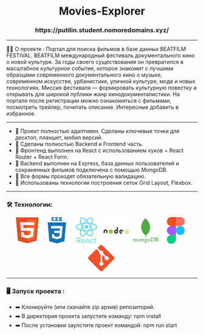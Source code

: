 
###
 <h1 align="center">Movies-Explorer</h1>
 <h3 align="center"> https://putilin.student.nomoredomains.xyz/ </h3>
 
- - -


 :man_technologist: О проекте  :
Портал для поиска фильмов в базе данных BEATFILM FESTIVAL. BEATFILM международный фестиваль документального кино о новой культуре. За годы своего существования он превратился в масштабное культурное событие, которое знакомит c лучшими образцами современного документального кино о музыке, современном искусстве, урбанистике, уличной культуре, моде и новых технологиях. Миссия фестиваля — формировать культурную повестку и открывать для широкой публики жанр кинодокументалистики.
На портале после регистрации можно ознакомиться с фильмами, посмотреть трейлер, почитать описание. Интересные добавить в избранное.


- - -

- :telescope: Проект полностью адаптивен. Сделаны ключевые точки для десктоп, планшет, мобил версий.
- :telescope: Сделаны полностью  Backend и Frontend часть.
- :telescope: Фронтенд выполнен на React с использованием хуков + React Router + React Form.
- :telescope: Backend выполнен на Express, база данных пользователей и сохраненных фильмов подключена с помощью MongoDB.
- :telescope: Все формы проходят обязательную валидацию.
- :telescope: Использованы технологии построения сеток Grid Layout, Flexbox.


- - - 


 ### :hammer_and_wrench: Технологии: 
  <div  align=center>
    <img src="https://github.com/devicons/devicon/blob/master/icons/html5/html5-original.svg" title="HTML5" alt="HTML" width="70" height="70"/>&nbsp;
    <img src="https://github.com/devicons/devicon/blob/master/icons/css3/css3-plain-wordmark.svg"  title="CSS3" alt="CSS" width="70" height="70"/>&nbsp;
  <img src="https://github.com/devicons/devicon/blob/master/icons/react/react-original-wordmark.svg" title="React" alt="React" width="70" height="70"/>&nbsp;
  <img src="https://github.com/devicons/devicon/blob/master/icons/nodejs/nodejs-original-wordmark.svg" title="NodeJS" alt="NodeJS" width="70" height="70"/>&nbsp;
  <img src="https://github.com/devicons/devicon/blob/master/icons/mongodb/mongodb-plain-wordmark.svg" title="MongoDB"  alt="MongoDB" width="70" height="70"/>&nbsp;
  <img src="https://github.com/devicons/devicon/blob/master/icons/figma/figma-original.svg" title="Figma" alt="Figma" width="70" height="70"/>&nbsp;
<img src="https://github.com/devicons/devicon/blob/master/icons/git/git-original.svg" title="Github" alt="Github" width="70" height="70"/>&nbsp;
  </div>
  
- - -

### 🖥️  Запуск проекта :

- ➡️ Клонируйте (или скачайте zip архив) репозиторий.
- ➡️ В директория проекта запустите команду: npm install
- ➡️ После установки заупстите проект командой:  npm run start

